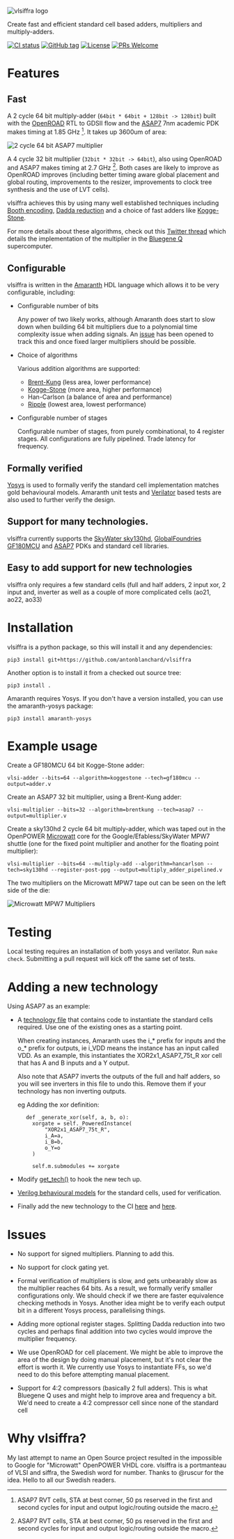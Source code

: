 ![vlsiffra logo](/media/vlsiffra.png)

Create fast and efficient standard cell based adders, multipliers and
multiply-adders.

[![CI status](https://github.com/antonblanchard/vlsiffra/actions/workflows/test.yml/badge.svg)](https://github.com/antonblanchard/vlsiffra/actions/workflows/test.yml)
[![GitHub tag](https://img.shields.io/github/v/tag/antonblanchard/vlsiffra)](https://github.com/antonblanchard/vlsiffra/tags/)
[![License](https://img.shields.io/github/license/antonblanchard/vlsiffra)](https://opensource.org/licenses/Apache-2.0)
[![PRs Welcome](https://img.shields.io/badge/PRs-welcome-brightgreen.svg?style=flat-square)](http://makeapullrequest.com)

# Features

## Fast
A 2 cycle 64 bit multiply-adder (`64bit * 64bit + 128bit -> 128bit`) built with
the [OpenROAD](https://github.com/The-OpenROAD-Project/OpenROAD) RTL to GDSII
flow and the [ASAP7](https://github.com/The-OpenROAD-Project/asap7) 7nm
academic PDK makes timing at 1.85 GHz [^1]. It takes up 3600um of area:

![2 cycle 64 bit ASAP7 multiplier](media/asap7-gds.png)

A 4 cycle 32 bit multiplier (`32bit * 32bit -> 64bit`), also using OpenROAD and
ASAP7 makes timing at 2.7 GHz [^1]. Both cases are likely to improve as OpenROAD
improves (including better timing aware global placement and global routing,
improvements to the resizer, improvements to clock tree synthesis and the use of
LVT cells).

vlsiffra achieves this by using many well established techniques
including
[Booth encoding](https://en.wikipedia.org/wiki/Booth%27s_multiplication_algorithm),
[Dadda reduction](https://en.wikipedia.org/wiki/Dadda_multiplier) and a choice
of fast adders like
[Kogge-Stone](https://en.wikipedia.org/wiki/Kogge%E2%80%93Stone_adder).

For more details about these algorithms, check out this
[Twitter thread](https://twitter.com/antonblanchard/status/1540286905379524611)
which details the implementation of the multiplier in the
[Bluegene Q](https://en.wikipedia.org/wiki/IBM_Blue_Gene) supercomputer.

## Configurable

vlsiffra is written in the
[Amaranth](https://github.com/amaranth-lang/amaranth) HDL language which allows
it to be very configurable, including:

- Configurable number of bits

  Any power of two likely works, although Amaranth does start to slow down when
  building 64 bit multipliers due to a polynomial time complexity issue when
  adding signals. An
  [issue](https://github.com/amaranth-lang/amaranth/issues/711) has been opened
  to track this and once fixed larger multipliers should be possible.

- Choice of algorithms

  Various addition algorithms are supported:
  - [Brent-Kung](https://en.wikipedia.org/wiki/Brent%E2%80%93Kung_adder)
    (less area, lower performance)
  - [Kogge-Stone](https://en.wikipedia.org/wiki/Kogge%E2%80%93Stone_adder)
    (more area, higher performance)
  - Han-Carlson (a balance of area and performance)
  - [Ripple](https://en.wikipedia.org/wiki/Adder_(electronics)#Ripple-carry_adder)
    (lowest area, lowest performance)

- Configurable number of stages

  Configurable number of stages, from purely combinational, to 4 register
  stages. All configurations are fully pipelined. Trade latency for frequency.

## Formally verified

[Yosys](https://github.com/YosysHQ/yosys) is used to formally verify the
standard cell implementation matches gold behavioural models. Amaranth unit
tests and [Verilator](https://www.veripool.org/verilator/) based tests are also
used to further verify the design.

## Support for many technologies.

vlsiffra currently supports the
[SkyWater sky130hd](https://github.com/google/skywater-pdk),
[GlobalFoundries GF180MCU](https://github.com/google/gf180mcu-pdk) and
[ASAP7](https://github.com/The-OpenROAD-Project/asap7) PDKs and standard cell
libraries.

## Easy to add support for new technologies
vlsiffra only requires a few standard cells (full and half adders,
2 input xor, 2 input and, inverter as well as a couple of more complicated
cells (ao21, ao22, ao33)

# Installation

vlsiffra is a python package, so this will install it and any
dependencies:

```
pip3 install git+https://github.com/antonblanchard/vlsiffra
```

Another option is to install it from a checked out source tree:
```
pip3 install .
```

Amaranth requires Yosys. If you don't have a version installed, you can use the
amaranth-yosys package:

```
pip3 install amaranth-yosys
```

# Example usage

Create a GF180MCU 64 bit Kogge-Stone adder:

```
vlsi-adder --bits=64 --algorithm=koggestone --tech=gf180mcu --output=adder.v
```

Create an ASAP7 32 bit multiplier, using a Brent-Kung adder:

```
vlsi-multiplier --bits=32 --algorithm=brentkung --tech=asap7 --output=multiplier.v
```

Create a sky130hd 2 cycle 64 bit multiply-adder, which was taped out in the
OpenPOWER [Microwatt](https://github.com/antonblanchard/microwatt) core for the
Google/Efabless/SkyWater MPW7 shuttle (one for the fixed point multiplier and
another for the floating point multiplier):

```
vlsi-multiplier --bits=64 --multiply-add --algorithm=hancarlson --tech=sky130hd --register-post-ppg --output=multiply_adder_pipelined.v
```

The two multipliers on the Microwatt MPW7 tape out can be seen on the left side
of the die:

![Microwatt MPW7 Multipliers](media/microwatt-mpw7-multipliers.png)

# Testing
Local testing requires an installation of both yosys and verilator. Run
`make check`.  Submitting a pull request will kick off the same set of tests.

# Adding a new technology

Using ASAP7 as an example:

- A [technology file](vlsiffra/tech/asap7.py) that contains code to
  instantiate the standard cells required. Use one of the existing ones as a
  starting point.

  When creating instances, Amaranth uses the i_* prefix for inputs and the o_*
  prefix for outputs, ie i_VDD means the instance has an input called VDD. As
  an example, this instantiates the XOR2x1_ASAP7_75t_R xor cell that has A and
  B inputs and a Y output.

  Also note that ASAP7 inverts the outputs of the full and half adders, so you
  will see inverters in this file to undo this. Remove them if your technology
  has non inverting outputs.

  eg Adding the xor definition:

```
      def _generate_xor(self, a, b, o):
        xorgate = self._PoweredInstance(
            "XOR2x1_ASAP7_75t_R",
            i_A=a,
            i_B=b,
            o_Y=o
        )

        self.m.submodules += xorgate
```

- Modify [get_tech()](vlsiffra/tech/Tech.py) to hook the new tech up.

- [Verilog behavioural models](verilog/asap7.v) for the standard cells, used
  for verification.

- Finally add the new technology to the CI [here](ci/formal.sh) and
  [here](ci/verilator.sh).

# Issues

- No support for signed multipliers. Planning to add this.

- No support for clock gating yet.

- Formal verification of multipliers is slow, and gets unbearably slow as
  the multiplier reaches 64 bits. As a result, we formally verify smaller
  configurations only. We should check if we there are faster equivalence
  checking methods in Yosys. Another idea might be to verify each output
  bit in a different Yosys process, parallelising things.

- Adding more optional register stages. Splitting Dadda reduction into two
  cycles and perhaps final addition into two cycles would improve the
  multiplier frequency.

- We use OpenROAD for cell placement. We might be able to improve the area of
  the design by doing manual placement, but it's not clear the effort is worth
  it. We currently use Yosys to instantiate FFs, so we'd need to do this before
  attempting manual placement.

- Support for 4:2 compressors (basically 2 full adders). This is what
  Bluegene Q uses and might help to improve area and frequency a bit. We'd
  need to create a 4:2 compressor cell since none of the standard cell

# Why vlsiffra?
My last attempt to name an Open Source project resulted in the impossible to
Google for "Microwatt" OpenPOWER VHDL core. vlsiffra is a portmanteau of
VLSI and siffra, the Swedish word for number. Thanks to @ruscur for the
idea. Hello to all our Swedish readers.

[^1]: ASAP7 RVT cells, STA at best corner, 50 ps reserved in the first and
second cycles for input and output logic/routing outside the macro.
